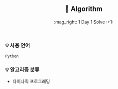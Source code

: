 <br/>


## <p align="center"> :book: Algorithm
<p align="center"> :mag_right: 1 Day 1 Solve :+1: </p> 

<br/>

### :bulb: 사용 언어
```
Python
```
 

### :bulb: 알고리즘 분류
 - 다이나믹 프로그래밍

